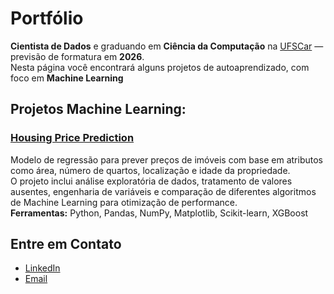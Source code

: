 # Portfólio

**Cientista de Dados** e graduando em **Ciência da Computação** na [UFSCar](https://www.ufscar.br/) — previsão de formatura em **2026**.  
Nesta página você encontrará alguns projetos de autoaprendizado, com foco em **Machine Learning**

## Projetos Machine Learning:

### [Housing Price Prediction]([https://github.com/seuusuario/housingPrice](https://github.com/Hakirius/housing-price-analysis))
Modelo de regressão para prever preços de imóveis com base em atributos como área, número de quartos, localização e idade da propriedade.  
O projeto inclui análise exploratória de dados, tratamento de valores ausentes, engenharia de variáveis e comparação de diferentes algoritmos de Machine Learning para otimização de performance.  
**Ferramentas:** Python, Pandas, NumPy, Matplotlib, Scikit-learn, XGBoost
  
##  Entre em Contato
- [LinkedIn]([https://www.linkedin.com/in/seulinkedin/](https://www.linkedin.com/in/samuel-gerga/))
- [Email](samuelgerga@gmail.com)
